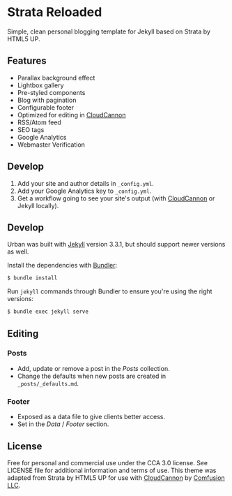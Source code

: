 # Strata Reloaded

Simple, clean personal blogging template for Jekyll based on Strata by HTML5 UP.

## Features

* Parallax background effect
* Lightbox gallery
* Pre-styled components
* Blog with pagination
* Configurable footer
* Optimized for editing in [CloudCannon](http://cloudcannon.com/)
* RSS/Atom feed
* SEO tags
* Google Analytics
* Webmaster Verification

## Develop

1. Add your site and author details in `_config.yml`.
2. Add your Google Analytics key to `_config.yml`.
3. Get a workflow going to see your site's output (with [CloudCannon](https://app.cloudcannon.com/) or Jekyll locally).

## Develop

Urban was built with [Jekyll](http://jekyllrb.com/) version 3.3.1, but should support newer versions as well.

Install the dependencies with [Bundler](http://bundler.io/):

~~~bash
$ bundle install
~~~

Run `jekyll` commands through Bundler to ensure you're using the right versions:

~~~bash
$ bundle exec jekyll serve
~~~

## Editing


### Posts

* Add, update or remove a post in the *Posts* collection.
* Change the defaults when new posts are created in `_posts/_defaults.md`.

### Footer

* Exposed as a data file to give clients better access.
* Set in the *Data* / *Footer* section.

## License

Free for personal and commercial use under the CCA 3.0 license. See LICENSE file for additional information and terms of use. This theme was adapted from Strata by HTML5 UP for use with [CloudCannon](http://cloudcannon.com) by [Comfusion LLC](http://comfusionllc.com).
